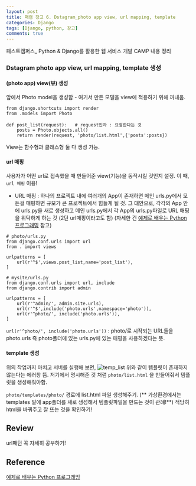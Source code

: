 ```yaml
---
layout: post
title: 패캠 장고 6. Dstagram_photo app view, url mapping, template
categories: Django
tags: [Django, python, 장고]
comments: true
---
```


패스트캠퍼스_ Python & Django를 활용한 웹 서비스 개발 CAMP 내용 정리

### Dstagram photo app view, url mapping, template 생성

#### (photo app) view(뷰) 생성
앞에서 Photo model을 생성함 - 여기서 만든 모델을 view에 적용하기 위해 꺼내옴.
```
from django.shortcuts import render
from .models import Photo

def post_list(request):   # request인자 : 요청한다는 것
    posts = Photo.objects.all()
    return render(request, 'photo/list.html',{'posts':posts})
```
View는 함수형과 클래스형 둘 다 생성 가능.

#### url 매핑
사용자가 어떤 url로 접속했을 때 만들어준 view(기능)을 동작시킬 것인지 설정.
이 때, `url 매핑` 이용!
- URL 매핑 : 하나의 프로젝트 내에 여러개의 App이 존재하면 메인 urls.py에서 모든걸 매핑하면 규모가 큰 프로젝트에서 힘들게 될 것. 그 대안으로, 각각의 App 안에 urls.py을 새로 생성하고 메인 urls.py에서 각 App의 urls.py파일로 URL 매핑을 위탁하게 하는 것 (2단 url매핑이라고도 함)
(자세한 건 [예제로 배우는 Python 프로그래밍](http://pythonstudy.xyz/python/article/311-URL-%EB%A7%A4%ED%95%91) 참고)

```
# photo/urls.py
from django.conf.urls import url
from . import views

urlpatterns = [
    url(r'^$',views.post_list,name='post_list'),
]

# mysite/urls.py
from django.conf.urls import url, include
from django.contrib import admin

urlpatterns = [
    url(r'^admin/', admin.site.urls),
    url(r'^$',include('photo.urls',namespace='photo')),
    url(r'^photo/', include('photo.urls')), 
]
```
`url(r'^photo/', include('photo.urls'))` : photo/로 시작되는 URL들을 photo.urls 즉 photo폴더에 있는 urls.py에 있는 매핑을 사용하겠다는 뜻.

#### template 생성
위의 작업까지 마치고 서버를 실행해 보면, ![temp_list](https://user-images.githubusercontent.com/34964514/35191821-eba84a80-fec7-11e7-92d8-5842aa60afc4.JPG)
위와 같이 템플릿이 존재하지 않는다는 에러창 뜸.
저기에서 명시해준 것 처럼 `photo/list.html` 을 만들어줘서 템플릿을 생성해줘야함.

`photo/templates/photo/` 경로에 list.html 파일 생성해주기.
(** 가상환경에서는 templates 밑에 app폴더를 새로 생성해서 템플릿파일을 만드는 것이 관례!**)
적당히 html을 바꿔주고 잘 뜨는 것을 확인하기!

## Review
url패턴 꼭 자세히 공부하기!

## Reference
[예제로 배우는 Python 프로그래밍](http://pythonstudy.xyz/Python/Django)

